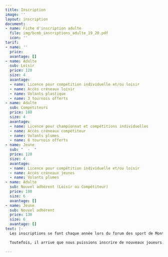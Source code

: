 ```yaml
---
title: Inscription
image: ''
layout: inscription
document:
- name: Fiche d'inscription adulte
  file: img/bcmb_inscriptions_adulte_19_20.pdf
  icon: ''
tarif:
- name: ''
  price: 
  avantage: []
- name: Adulte
  sub: Loisir
  price: 120
  size: 4
  avantage:
  - name: Licence pour compétition individuelle et/ou loisir
  - name: Accès créneaux loisir
  - name: Volants plastique
  - name: 3 tournois offerts
- name: Adulte
  sub: Compétiteurs
  price: 180
  size: 4
  avantage:
  - name: Licence pour championnat et compétitions individuelles
  - name: Accès créneaux compétiteur
  - name: Volants plumes
  - name: 6 tournois offerts
- name: Jeune
  sub: "  -  "
  price: 120
  size: 4
  avantage:
  - name: Licence pour compétition individuelle et/ou loisir
  - name: Accès créneaux jeunes
  - name: Volants plumes
- name: Adulte
  sub: Nouvel adhérent (Loisir ou Compétiteur)
  price: 180
  size: 6
  avantage: []
- name: Jeune
  sub: Nouvel adhérent
  price: 130
  size: 6
  avantage: []
text: |-
  Les inscriptions se font chaque année lors du forum des sport de Montigny-le-Bretonneux.

  Toutefois, il arrive que nous puissions inscrire de nouveaux joueurs en cours d'année si des places se libèrent.

---
```

